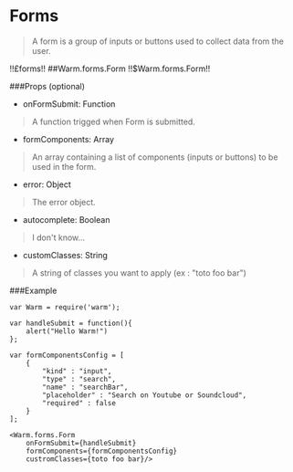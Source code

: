 # Forms
> A form is a group of inputs or buttons used to collect data from the user.

!!£forms!!
##Warm.forms.Form !!$Warm.forms.Form!!

###Props (optional)
- onFormSubmit: Function

> A function trigged when Form is submitted.

- formComponents: Array

> An array containing a list of components (inputs or buttons) to be used in the form.

- error: Object

> The error object.

- autocomplete: Boolean

> I don't know...

- customClasses: String

> A string of classes you want to apply (ex : "toto foo bar")

###Example

```
var Warm = require('warm');

var handleSubmit = function(){
    alert("Hello Warm!")
};

var formComponentsConfig = [
    {
        "kind" : "input",
        "type" : "search",
        "name" : "searchBar",
        "placeholder" : "Search on Youtube or Soundcloud",
        "required" : false
    }
];

<Warm.forms.Form
    onFormSubmit={handleSubmit}
    formComponents={formComponentsConfig}
    custromClasses={toto foo bar}/>
```
